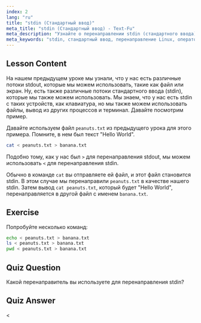 ```yaml
---
index: 2
lang: "ru"
title: "stdin (Стандартный ввод)"
meta_title: "stdin (Стандартный ввод) - Text-Fu"
meta_description: "Узнайте о перенаправлении stdin (стандартного ввода) в Linux. Поймите, как использовать оператор '<' с файлами и командами. Изучите практические примеры и улучшите свои навыки работы с командной строкой Linux."
meta_keywords: "stdin, стандартный ввод, перенаправление Linux, оператор <, учебник Linux, командная строка, для начинающих, руководство"
---
```


## Lesson Content

На нашем предыдущем уроке мы узнали, что у нас есть различные потоки stdout, которые мы можем использовать, такие как файл или экран. Ну, есть также различные потоки стандартного ввода (stdin), которые мы также можем использовать. Мы знаем, что у нас есть stdin с таких устройств, как клавиатура, но мы также можем использовать файлы, вывод из других процессов и терминал. Давайте посмотрим пример.

Давайте используем файл `peanuts.txt` из предыдущего урока для этого примера. Помните, в нем был текст "Hello World".

```bash
cat < peanuts.txt > banana.txt
```

Подобно тому, как у нас был `>` для перенаправления stdout, мы можем использовать `<` для перенаправления stdin.

Обычно в команде `cat` вы отправляете ей файл, и этот файл становится stdin. В этом случае мы перенаправили `peanuts.txt` в качестве нашего stdin. Затем вывод `cat peanuts.txt`, который будет "Hello World", перенаправляется в другой файл с именем `banana.txt`.

## Exercise

Попробуйте несколько команд:

```bash
echo < peanuts.txt > banana.txt
ls < peanuts.txt > banana.txt
pwd < peanuts.txt > banana.txt
```

## Quiz Question

Какой перенаправитель вы используете для перенаправления stdin?

## Quiz Answer

<
